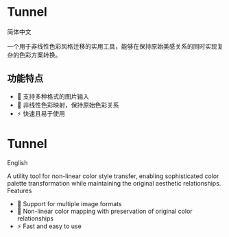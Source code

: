 # Tunnel

简体中文

一个用于非线性色彩风格迁移的实用工具，能够在保持原始美感关系的同时实现复杂的色彩方案转换。

## 功能特点
- 🎨 支持多种格式的图片输入
- 🔄 非线性色彩映射，保持原始色彩关系
- ⚡ 快速且易于使用

# Tunnel

English

A utility tool for non-linear color style transfer, enabling sophisticated color palette transformation while maintaining the original aesthetic relationships.
Features

- 🎨 Support for multiple image formats
- 🔄 Non-linear color mapping with preservation of original color relationships
- ⚡ Fast and easy to use
